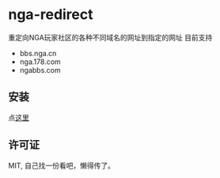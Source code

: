 # nga-redirect
重定向NGA玩家社区的各种不同域名的网址到指定的网址
目前支持

- bbs.nga.cn
- nga.178.com
- ngabbs.com

## 安装

点[这里](https://raw.githubusercontent.com/VergilGao/nga-redirect/master/nga-redirect.user.js)

## 许可证

MIT, 自己找一份看吧，懒得传了。
